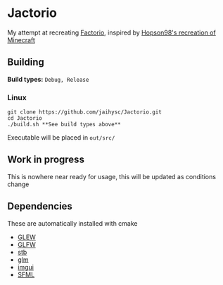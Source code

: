 # Jactorio

My attempt at recreating [Factorio](https://factorio.com), inspired by [Hopson98's recreation of Minecraft](https://github.com/Hopson97/MineCraft-One-Week-Challenge)

## Building

**Build types:** `Debug, Release`

### Linux

```
git clone https://github.com/jaihysc/Jactorio.git
cd Jactorio
./build.sh **See build types above**
```

Executable will be placed in `out/src/`

## Work in progress

This is nowhere near ready for usage, this will be updated as conditions change

## Dependencies

These are automatically installed with cmake

- [GLEW](http://glew.sourceforge.net/)
- [GLFW](https://www.glfw.org/)
- [stb](https://github.com/nothings/stb)
- [glm](https://github.com/g-truc/glm)
- [imgui](https://github.com/ocornut/imgui)
- [SFML](https://github.com/SFML/SFML)

